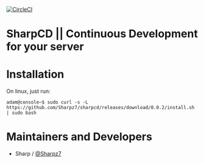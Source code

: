 [![CircleCI](https://circleci.com/gh/Sharpz7/sharpcd.svg?style=svg)](https://circleci.com/gh/Sharpz7/sharpcd)

SharpCD || Continuous Development for your server
===========

Installation
===========
On linux, just run:
```console
adam@console~$ sudo curl -s -L https://github.com/Sharpz7/sharpcd/releases/download/0.0.2/install.sh | sudo bash
```

Maintainers and Developers
==========

-   Sharp / [@Sharpz7](https://github.com/Sharpz7)